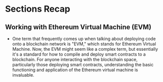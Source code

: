 # Sections Recap

## Working with Ethereum Virtual Machine (EVM)
- One term that frequently comes up when talking about deploying code onto a blockchain network is "EVM," which stands for Ethereum Virtual Machine. Now, the EVM might seem like a complex term, but essentially it's a standard for how to compile and deploy smart contracts to a blockchain.
For anyone interacting with the blockchain space, particularly those deploying smart contracts, understanding the basic functioning and application of the Ethereum virtual machine is invaluable.

## 